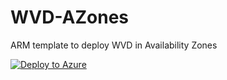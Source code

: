 # WVD-AZones

ARM template to deploy WVD in Availability Zones

[![Deploy to Azure](https://aka.ms/deploytoazurebutton)](https://portal.azure.com/#create/Microsoft.Template/uri/https%3A%2F%2Fraw.githubusercontent.com%2FNillsF%2Fwvd-zones%2Fmaster%2FmainTemplate.json)
